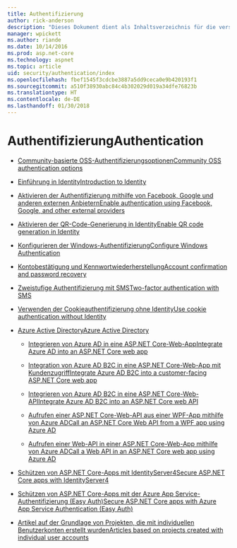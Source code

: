 ```yaml
---
title: Authentifizierung
author: rick-anderson
description: "Dieses Dokument dient als Inhaltsverzeichnis für die verschiedenen Themen in Bezug auf die ASP.NET-Authentifizierung."
manager: wpickett
ms.author: riande
ms.date: 10/14/2016
ms.prod: asp.net-core
ms.technology: aspnet
ms.topic: article
uid: security/authentication/index
ms.openlocfilehash: fbef1545f3cdcbe3887a5dd9ceca0e9b420193f1
ms.sourcegitcommit: a510f38930abc84c4b302029d019a34dfe76823b
ms.translationtype: HT
ms.contentlocale: de-DE
ms.lasthandoff: 01/30/2018
---
```

# <a name="authentication"></a><span data-ttu-id="2489c-103">Authentifizierung</span><span class="sxs-lookup"><span data-stu-id="2489c-103">Authentication</span></span>

* [<span data-ttu-id="2489c-104">Community-basierte OSS-Authentifizierungsoptionen</span><span class="sxs-lookup"><span data-stu-id="2489c-104">Community OSS authentication options</span></span>](community.md)

* [<span data-ttu-id="2489c-105">Einführung in Identity</span><span class="sxs-lookup"><span data-stu-id="2489c-105">Introduction to Identity</span></span>](identity.md)

* [<span data-ttu-id="2489c-106">Aktivieren der Authentifizierung mithilfe von Facebook, Google und anderen externen Anbietern</span><span class="sxs-lookup"><span data-stu-id="2489c-106">Enable authentication using Facebook, Google, and other external providers</span></span>](social/index.md)

* [<span data-ttu-id="2489c-107">Aktivieren der QR-Code-Generierung in Identity</span><span class="sxs-lookup"><span data-stu-id="2489c-107">Enable QR code generation in Identity</span></span>](identity-enable-qrcodes.md)

* [<span data-ttu-id="2489c-108">Konfigurieren der Windows-Authentifizierung</span><span class="sxs-lookup"><span data-stu-id="2489c-108">Configure Windows Authentication</span></span>](windowsauth.md)

* [<span data-ttu-id="2489c-109">Kontobestätigung und Kennwortwiederherstellung</span><span class="sxs-lookup"><span data-stu-id="2489c-109">Account confirmation and password recovery</span></span>](accconfirm.md)

* [<span data-ttu-id="2489c-110">Zweistufige Authentifizierung mit SMS</span><span class="sxs-lookup"><span data-stu-id="2489c-110">Two-factor authentication with SMS</span></span>](2fa.md)

* [<span data-ttu-id="2489c-111">Verwenden der Cookieauthentifizierung ohne Identity</span><span class="sxs-lookup"><span data-stu-id="2489c-111">Use cookie authentication without Identity</span></span>](cookie.md)

* [<span data-ttu-id="2489c-112">Azure Active Directory</span><span class="sxs-lookup"><span data-stu-id="2489c-112">Azure Active Directory</span></span>](azure-active-directory/index.md)

  * [<span data-ttu-id="2489c-113">Integrieren von Azure AD in eine ASP.NET Core-Web-App</span><span class="sxs-lookup"><span data-stu-id="2489c-113">Integrate Azure AD into an ASP.NET Core web app</span></span>](https://azure.microsoft.com/documentation/samples/active-directory-dotnet-webapp-openidconnect-aspnetcore/)

  * [<span data-ttu-id="2489c-114">Integration von Azure AD B2C in eine ASP.NET Core-Web-App mit Kundenzugriff</span><span class="sxs-lookup"><span data-stu-id="2489c-114">Integrate Azure AD B2C into a customer-facing ASP.NET Core web app</span></span>](azure-ad-b2c.md)

  * [<span data-ttu-id="2489c-115">Integrieren von Azure AD B2C in eine ASP.NET Core-Web-API</span><span class="sxs-lookup"><span data-stu-id="2489c-115">Integrate Azure AD B2C into an ASP.NET Core web API</span></span>](azure-ad-b2c-webapi.md)

  * [<span data-ttu-id="2489c-116">Aufrufen einer ASP.NET Core-Web-API aus einer WPF-App mithilfe von Azure AD</span><span class="sxs-lookup"><span data-stu-id="2489c-116">Call an ASP.NET Core Web API from a WPF app using Azure AD</span></span>](https://azure.microsoft.com/documentation/samples/active-directory-dotnet-native-aspnetcore/)

  * [<span data-ttu-id="2489c-117">Aufrufen einer Web-API in einer ASP.NET Core-Web-App mithilfe von Azure AD</span><span class="sxs-lookup"><span data-stu-id="2489c-117">Call a Web API in an ASP.NET Core web app using Azure AD</span></span>](https://azure.microsoft.com/documentation/samples/active-directory-dotnet-webapp-webapi-openidconnect-aspnetcore/)

* [<span data-ttu-id="2489c-118">Schützen von ASP.NET Core-Apps mit IdentityServer4</span><span class="sxs-lookup"><span data-stu-id="2489c-118">Secure ASP.NET Core apps with IdentityServer4</span></span>](http://docs.identityserver.io/en/release/)

* [<span data-ttu-id="2489c-119">Schützen von ASP.NET Core-Apps mit der Azure App Service-Authentifizierung (Easy Auth)</span><span class="sxs-lookup"><span data-stu-id="2489c-119">Secure ASP.NET Core apps with Azure App Service Authentication (Easy Auth)</span></span>](https://docs.microsoft.com/azure/app-service/app-service-authentication-overview)

* [<span data-ttu-id="2489c-120">Artikel auf der Grundlage von Projekten, die mit individuellen Benutzerkonten erstellt wurden</span><span class="sxs-lookup"><span data-stu-id="2489c-120">Articles based on projects created with individual user accounts</span></span>](xref:security/authentication/individual)
